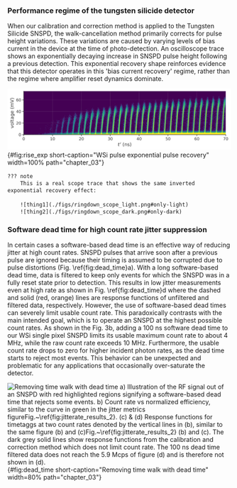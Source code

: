 ### Performance regime of the tungsten silicide detector

When our calibration and correction method is applied to the Tungsten Silicide SNSPD, the walk-cancellation method primarily corrects for pulse height variations. These variations are caused by varying levels of bias current in the device at the time of photo-detection. An oscilloscope trace shows an exponentially decaying increase in SNSPD pulse height following a previous detection. This exponential recovery shape reinforces evidence that this detector operates in this 'bias current recovery' regime, rather than the regime where amplifier reset dynamics dominate.

![**WSi detector pulse recovery** Sweep of trigger levels for pulse rising edges after a previous pulse (not shown). This is similar to a scope trace in overlay false color mode. The detector is illuminated by a 537.5 MHz pulse train.](./figs/rise_exp_light.svg){#fig:rise_exp short-caption="WSi pulse exponential pulse recovery" width=100% path="chapter_03"}

```{=html}
??? note
    This is a real scope trace that shows the same inverted exponential recovery effect:

    ![thing1](./figs/ringdown_scope_light.png#only-light)
    ![thing2](./figs/ringdown_scope_dark.png#only-dark)
```

### Software dead time for high count rate jitter suppression

In certain cases a software-based dead time is an effective way of reducing jitter at high count rates. SNSPD pulses that arrive soon after a previous pulse are ignored because their timing is assumed to be corrupted due to pulse distortions (Fig. \ref{fig:dead_time}a). With a long software-based dead time, data is filtered to keep only events for which the SNSPD was in a fully reset state prior to detection. This results in low jitter measurements even at high rate as shown in Fig. \ref{fig:dead_time}d where the dashed and solid (red, orange) lines are response functions of unfiltered and filtered data, respectively. However, the use of software-based dead times can severely limit usable count rate. This paradoxically contrasts with the main intended goal, which is to operate an SNSPD at the highest possible count rates. As shown in the Fig. 3b, adding a 100 ns software dead time to our WSi single pixel SNSPD limits its usable maximum count rate to about 4 MHz, while the raw count rate exceeds 10 MHz. Furthermore, the usable count rate drops to zero for higher incident photon rates, as the dead time starts to reject most events. This behavior can be unexpected and problematic for any applications that occasionally over-saturate the detector.

![**Removing time walk with dead time** a) Illustration of the RF signal out of an SNSPD with red highlighted regions signifying a software-based dead time that rejects some events. b) Count rate vs normalized efficiency, similar to the curve in green in <span class="html">[the jitter metrics figure](section_04_method.md#fig:jitterate_results_2)</span><span class="latex">Fig.~\ref{fig:jitterate_results_2}</span>. (c) & (d) Response functions for timetaggs at two count rates denoted by the vertical lines in (b), similar to <span class="html">[the same figure (b) and (c)](section_04_method.md#fig:jitterate_results_2)</span><span class="latex">Fig.~\ref{fig:jitterate_results_2} (b) and (c)</span>. The dark grey solid lines show response functions from the calibration and correction method which does not limit count rate. The 100 ns dead time filtered data does not reach the 5.9 Mcps of figure (d) and is therefore not shown in (d).](./figs/cut_count_rate_v2_light.svg){#fig:dead_time short-caption="Removing time walk with dead time" width=80% path="chapter_03"}
